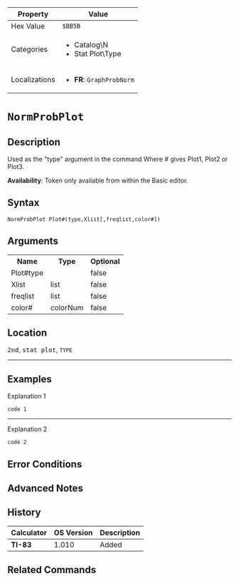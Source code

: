 | Property      | Value |
|---------------|-------|
| Hex Value     | `$BB5B`|
| Categories    | <ul><li>Catalog\N</li><li>Stat Plot\Type</li></ul> |
| Localizations | <ul><li><b>FR</b>: `GraphProbNorm`</li></ul> |

# `NormProbPlot`

## Description
Used as the "type" argument in the command
Where # gives Plot1, Plot2 or Plot3.


<b>Availability</b>: Token only available from within the Basic editor.

## Syntax
`NormProbPlot Plot#(type,Xlist[,freqlist,color#])`

## Arguments
<table>
<tr><th>Name</th><th>Type</th><th>Optional</th></tr>

<tr><td>Plot#type</td><td></td><td>false</td></tr>

<tr><td>Xlist</td><td>list</td><td>false</td></tr>

<tr><td>freqlist</td><td>list</td><td>false</td></tr>

<tr><td>color#</td><td>colorNum</td><td>false</td></tr>

</table>

## Location
<kbd>2nd</kbd>, <kbd>stat plot</kbd>, `TYPE`
<hr>

## Examples

Explanation 1
```ti-basic
code 1
```
---
Explanation 2
```ti-basic
code 2
```

## Error Conditions


## Advanced Notes


## History
| Calculator | OS Version | Description |
|------------|------------|-------------|
| <b>TI-83</b> | 1.010 | Added

## Related Commands

    